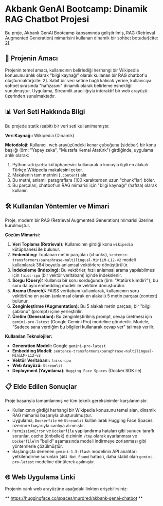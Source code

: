 
# Akbank GenAI Bootcamp: Dinamik RAG Chatbot Projesi

Bu proje, Akbank GenAI Bootcamp kapsamında geliştirilmiş, RAG (Retrieval Augmented Generation) mimarisini kullanan dinamik bir sohbet botudur[cite: 2].

## 🚀 Projenin Amacı 

Projenin temel amacı, kullanıcının belirlediği herhangi bir Wikipedia konusunu anlık olarak "bilgi kaynağı" olarak kullanan bir RAG chatbot'u oluşturmaktır[cite: 2]. Sabit bir veri setine bağlı kalmak yerine, kullanıcıya sohbet sırasında "hafızasını" dinamik olarak belirleme esnekliği sunulmuştur. Uygulama, Streamlit aracılığıyla interaktif bir web arayüzü üzerinden sunulmaktadır.

## 📊 Veri Seti Hakkında Bilgi 

Bu projede statik (sabit) bir veri seti kullanılmamıştır.

**Veri Kaynağı:** Wikipedia (Dinamik)

**Metodoloji:**
Kullanıcı, web arayüzündeki kenar çubuğuna (sidebar) bir konu başlığı (örn: "Yapay zeka", "Mustafa Kemal Atatürk") girdiğinde, uygulama anlık olarak:
1.  Python `wikipedia` kütüphanesini kullanarak o konuyla ilgili en alakalı Türkçe Wikipedia makalesini çeker.
2.  Makalenin tam metnini (`.content`) alır.
3.  Bu metni, anlamlı paragraflara (100 karakterden uzun "chunk"lar) böler.
4.  Bu parçaları, chatbot'un RAG mimarisi için "bilgi kaynağı" (hafıza) olarak kullanır.

## 🛠️ Kullanılan Yöntemler ve Mimari 

Proje, modern bir RAG (Retrieval Augmented Generation) mimarisi üzerine kurulmuştur.

**Çözüm Mimarisi:**
1.  **Veri Toplama (Retrieval):** Kullanıcının girdiği konu `wikipedia` kütüphanesi ile bulunur.
2.  **Embedding:** Toplanan metin parçaları (chunks), `sentence-transformers/paraphrase-multilingual-MiniLM-L12-v2` modeli kullanılarak 384 boyutlu anlamsal vektörlere dönüştürülür.
3.  **İndeksleme (Indexing):** Bu vektörler, hızlı anlamsal arama yapılabilmesi için `faiss-cpu` (bir vektör veritabanı) içinde indekslenir.
4.  **Sorgu (Query):** Kullanıcı bir soru sorduğunda (örn: "Atatürk kimdir?"), bu soru da aynı embedding modeli ile vektöre dönüştürülür.
5.  **Arama (Search):** FAISS veritabanı kullanılarak, kullanıcının soru vektörüne en yakın (anlamsal olarak en alakalı) 5 metin parçası (context) bulunur.
6.  **Zenginleştirme (Augmentation):** Bu 5 alakalı metin parçası, bir "bilgi şablonu" (prompt) içine yerleştirilir.
7.  **Üretim (Generation):** Bu zenginleştirilmiş prompt, cevap üretmesi için `gemini-pro-latest` (Google Gemini Pro) modeline gönderilir. Modele, "Sadece sana verdiğim bu bilgileri kullanarak cevap ver" talimatı verilir.

**Kullanılan Teknolojiler:**
* **Generation Modeli:** Google `gemini-pro-latest`
* **Embedding Modeli:** `sentence-transformers/paraphrase-multilingual-MiniLM-L12-v2`
* **Vektör Veritabanı:** `faiss-cpu`
* **Web Arayüzü:** `Streamlit`
* **Deployment (Yayınlama):** `Hugging Face Spaces` (Docker SDK ile)

## 📋 Elde Edilen Sonuçlar 

Proje başarıyla tamamlanmış ve tüm teknik gereksinimler karşılanmıştır.
* Kullanıcının girdiği herhangi bir Wikipedia konusunu temel alan, dinamik RAG mimarisi başarıyla oluşturulmuştur.
* Uygulama, `Dockerfile` ve `Streamlit` kullanılarak Hugging Face Spaces üzerinde başarıyla canlıya alınmıştır.
* `PermissionError` ve `Dockerfile` yapılandırma hataları gibi sunucu taraflı sorunlar, cache (önbellek) dizininin `/tmp` olarak ayarlanması ve `Dockerfile`'ın "build" aşamasında modeli indirmeye zorlanması gibi yöntemlerle çözülmüştür.
* Başlangıçta denenen `gemini-1.5-flash` modelinin API anahtarı yetkilendirme sorunları (`404 Not Found` hatası), daha stabil olan `gemini-pro-latest` modeline dönülerek aşılmıştır.

## 🌐 Web Uygulama Linki 

Projenin canlı web arayüzüne aşağıdaki linkten erişebilirsiniz:

** https://huggingface.co/spaces/murdred/akbank-genai-chatbot **



